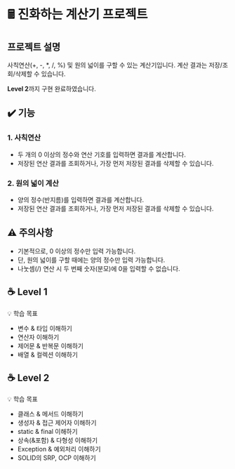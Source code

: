 # 🖩 진화하는 계산기 프로젝트 
## 프로젝트 설명
사칙연산(+, -, *, /, %) 및 원의 넓이를 구할 수 있는 계산기입니다.
계산 결과는 저장/조회/삭제할 수 있습니다.

**Level 2**까지 구현 완료하였습니다.

## ✔️ 기능 

### 1. 사칙연산 
- 두 개의 0 이상의 정수와 연산 기호를 입력하면 결과를 계산합니다.
- 저장된 연산 결과를 조회하거나, 가장 먼저 저장된 결과를 삭제할 수 있습니다.

### 2. 원의 넓이 계산
- 양의 정수(반지름)를 입력하면 결과를 계산합니다.
- 저장된 연산 결과를 조회하거나, 가장 먼저 저장된 결과를 삭제할 수 있습니다.

## ⚠️ 주의사항
- 기본적으로, 0 이상의 정수만 입력 가능합니다.
- 단, 원의 넓이를 구할 때에는 양의 정수만 입력 가능합니다.
- 나눗셈(/) 연산 시 두 번째 숫자(분모)에 0을 입력할 수 없습니다. 


## ☕ Level 1
💡 학습 목표

- 변수 & 타입 이해하기
- 연산자 이해하기
- 제어문 & 반복문 이해하기
- 배열 & 컬렉션 이해하기


## ☕ Level 2
💡 학습 목표

- 클래스 & 메서드 이해하기
- 생성자 & 접근 제어자 이해하기
- static & final 이해하기
- 상속(&포함) & 다형성 이해하기
- Exception & 예외처리 이해하기
- SOLID의 SRP, OCP 이해하기
